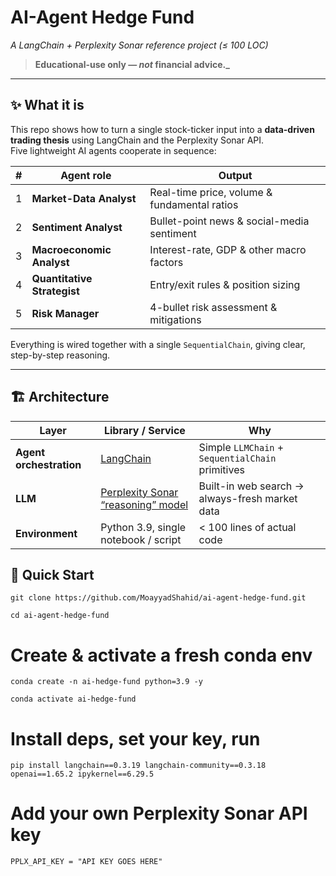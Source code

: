 # AI-Agent Hedge Fund  
*A LangChain + Perplexity Sonar reference project (≤ 100 LOC)*  

> **Educational-use only — _not_ financial advice._**

---

## ✨ What it is
This repo shows how to turn a single stock-ticker input into a **data-driven trading thesis** using LangChain and the Perplexity Sonar API.  
Five lightweight AI agents cooperate in sequence:

| # | Agent role | Output |
|---|------------|--------|
| 1 | **Market-Data Analyst**      | Real-time price, volume & fundamental ratios |
| 2 | **Sentiment Analyst**        | Bullet-point news & social-media sentiment |
| 3 | **Macroeconomic Analyst**    | Interest-rate, GDP & other macro factors |
| 4 | **Quantitative Strategist**  | Entry/exit rules & position sizing |
| 5 | **Risk Manager**             | 4-bullet risk assessment & mitigations |

Everything is wired together with a single `SequentialChain`, giving clear, step-by-step reasoning.

---

## 🏗  Architecture

| Layer | Library / Service | Why |
|-------|-------------------|-----|
| **Agent orchestration** | [LangChain](https://python.langchain.com/) | Simple `LLMChain` + `SequentialChain` primitives |
| **LLM** | [Perplexity Sonar “reasoning” model](https://docs.perplexity.ai/) | Built-in web search → always-fresh market data |
| **Environment** | Python 3.9, single notebook / script | < 100 lines of actual code |


## 🚀 Quick Start

```git clone https://github.com/MoayyadShahid/ai-agent-hedge-fund.git``` 

```cd ai-agent-hedge-fund```

# Create & activate a fresh conda env
```conda create -n ai-hedge-fund python=3.9 -y```

```conda activate ai-hedge-fund```

# Install deps, set your key, run
```pip install langchain==0.3.19 langchain-community==0.3.18 openai==1.65.2 ipykernel==6.29.5```  

# Add your own Perplexity Sonar API key
```PPLX_API_KEY = "API KEY GOES HERE"```
